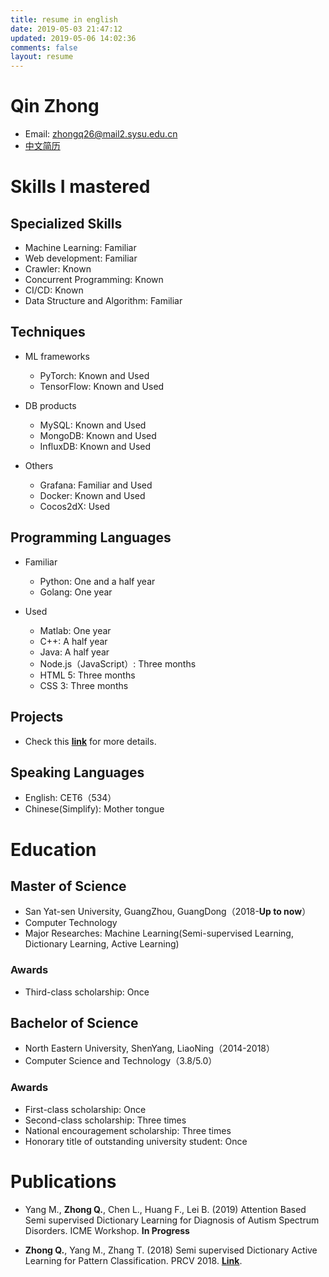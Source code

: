 ```yaml
---
title: resume in english
date: 2019-05-03 21:47:12
updated: 2019-05-06 14:02:36
comments: false
layout: resume
---
```

# Qin Zhong
- Email: [zhongq26@mail2.sysu.edu.cn](mailto:zhongq26@mail2.sysu.edu.cn)
- [中文简历](https://cvblogs.cn/resume/resume.html)

# Skills I mastered
## Specialized Skills
- Machine Learning: Familiar
- Web development: Familiar
- Crawler: Known
- Concurrent Programming: Known
- CI/CD: Known
- Data Structure and Algorithm: Familiar

## Techniques
- ML frameworks
    - PyTorch: Known and Used
    - TensorFlow: Known and Used

- DB products
    - MySQL: Known and Used
    - MongoDB: Known and Used
    - InfluxDB: Known and Used

- Others
    - Grafana: Familiar and Used
    - Docker: Known and Used
    - Cocos2dX: Used

## Programming Languages
- Familiar
    - Python: One and a half year
    - Golang: One year

- Used
    - Matlab: One year
    - C++: A half year
    - Java: A half year
    - Node.js（JavaScript）: Three months
    - HTML 5: Three months
    - CSS 3: Three months

## Projects
- Check this [**link**](https://cvblogs.cn/projects/) for more details.

## Speaking Languages
- English: CET6（534）
- Chinese(Simplify): Mother tongue

# Education
## Master of Science
- San Yat-sen University, GuangZhou, GuangDong（2018-**Up to now**）
- Computer Technology
- Major Researches: Machine Learning(Semi-supervised Learning, Dictionary Learning, Active Learning)

### Awards
- Third-class scholarship: Once

## Bachelor of Science
- North Eastern University, ShenYang, LiaoNing（2014-2018）
- Computer Science and Technology（3.8/5.0）

### Awards
- First-class scholarship: Once
- Second-class scholarship: Three times
- National encouragement scholarship: Three times
- Honorary title of outstanding university student: Once

# Publications

- Yang M., **Zhong Q.**, Chen L., Huang F., Lei B. (2019) Attention Based Semi supervised Dictionary Learning for Diagnosis of Autism Spectrum Disorders. ICME Workshop. **In Progress**

- **Zhong Q.**, Yang M., Zhang T. (2018) Semi supervised Dictionary Active Learning for Pattern Classification. PRCV 2018. [**Link**](https://link.springer.com/chapter/10.1007/978-3-030-03338-5_47).